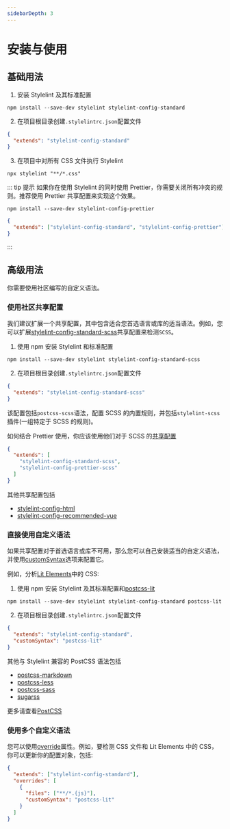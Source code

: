 ```yaml
---
sidebarDepth: 3
---
```


# 安装与使用

## 基础用法

1. 安装 Stylelint 及其标准配置

```shell
npm install --save-dev stylelint stylelint-config-standard
```

2. 在项目根目录创建`.stylelintrc.json`配置文件

```json
{
  "extends": "stylelint-config-standard"
}
```

3. 在项目中对所有 CSS 文件执行 Stylelint

```shell
npx stylelint "**/*.css"
```

::: tip 提示
如果你在使用 Stylelint 的同时使用 Prettier，你需要关闭所有冲突的规则。推荐使用 Prettier 共享配置来实现这个效果。

```shell
npm install --save-dev stylelint-config-prettier
```

```json
{
  "extends": ["stylelint-config-standard", "stylelint-config-prettier"]
}
```

:::

## 高级用法

你需要使用社区编写的自定义语法。

### 使用社区共享配置

我们建议扩展一个共享配置，其中包含适合您首选语言或库的适当语法。例如，您可以扩展[stylelint-config-standard-scss](https://www.npmjs.com/package/stylelint-config-standard-scss)共享配置来检测`SCSS`。

1. 使用 npm 安装 Stylelint 和标准配置

```shell
npm install --save-dev stylelint stylelint-config-standard-scss
```

2. 在项目根目录创建`.stylelintrc.json`配置文件

```json
{
  "extends": "stylelint-config-standard-scss"
}
```

该配置包括`postcss-scss`语法，配置 SCSS 的内置规则，并包括`stylelint-scss`插件(一组特定于 SCSS 的规则)。

如何结合 Prettier 使用，你应该使用他们对于 SCSS 的[共享配置](https://www.npmjs.com/package/stylelint-config-prettier-scss)

```json
{
  "extends": [
    "stylelint-config-standard-scss",
    "stylelint-config-prettier-scss"
  ]
}
```

其他共享配置包括

- [stylelint-config-html](https://www.npmjs.com/package/stylelint-config-html)
- [stylelint-config-recommended-vue](https://www.npmjs.com/package/stylelint-config-recommended-vue)

### 直接使用自定义语法

如果共享配置对于首选语言或库不可用，那么您可以自己安装适当的自定义语法，并使用[customSyntax](./configuration.md#customsyntax)选项来配置它。

例如，分析[Lit Elements](https://lit.dev/)中的 CSS:

1. 使用 npm 安装 Stylelint 及其标准配置和[postcss-lit](https://www.npmjs.com/package/postcss-lit)

```shell
npm install --save-dev stylelint stylelint-config-standard postcss-lit
```

2. 在项目根目录创建`.stylelintrc.json`配置文件

```json
{
  "extends": "stylelint-config-standard",
  "customSyntax": "postcss-lit"
}
```

其他与 Stylelint 兼容的 PostCSS 语法包括

- [postcss-markdown](https://www.npmjs.com/package/postcss-markdown)
- [postcss-less](https://www.npmjs.com/package/postcss-less)
- [postcss-sass](https://www.npmjs.com/package/postcss-sass)
- [sugarss](https://www.npmjs.com/package/sugarss)

更多请查看[PostCSS](https://github.com/postcss/postcss#syntaxes)

### 使用多个自定义语法

您可以使用[override](./configuration.md#overrides)属性。例如，要检测 CSS 文件和 Lit Elements 中的 CSS，你可以更新你的配置对象，包括:

```json
{
  "extends": ["stylelint-config-standard"],
  "overrides": [
    {
      "files": ["**/*.{js}"],
      "customSyntax": "postcss-lit"
    }
  ]
}
```
